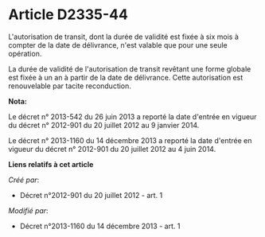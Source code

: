 # Article D2335-44

L'autorisation de transit, dont la durée de validité est fixée à six mois à compter de la date de délivrance, n'est valable
que pour une seule opération.

La durée de validité de l'autorisation de transit revêtant une forme globale est fixée à un an à partir de la date de
délivrance. Cette autorisation est renouvelable par tacite reconduction.

**Nota:**

Le décret n° 2013-542 du 26 juin 2013 a reporté la date d'entrée en vigueur du décret n° 2012-901 du 20 juillet 2012 au 9
janvier 2014.

Le décret n° 2013-1160 du 14 décembre 2013 a reporté la date d'entrée en vigueur du décret n° 2012-901 du 20 juillet 2012 au
4 juin 2014.

**Liens relatifs à cet article**

_Créé par_:

  - Décret n°2012-901 du 20 juillet 2012 - art. 1

_Modifié par_:

  - Décret n°2013-1160 du 14 décembre 2013 - art. 1
